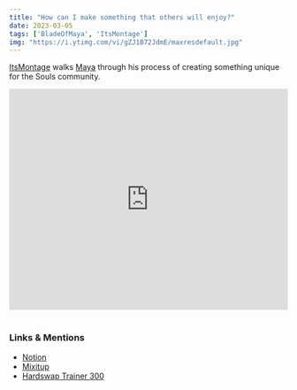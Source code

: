 ```yaml
---
title: "How can I make something that others will enjoy?"
date: 2023-03-05
tags: ['BladeOfMaya', 'ItsMontage']
img: "https://i.ytimg.com/vi/gZJ1B72JdmE/maxresdefault.jpg"
---
```


[ItsMontage](https://www.twitch.tv/itsmontage) walks [Maya](https://www.twitch.tv/bladeofmaya) through his process of creating something unique for the Souls community.

<iframe width="100%" height="400" src="https://www.youtube.com/embed/gZJ1B72JdmE" title="YouTube video player" frameborder="0" allow="accelerometer; autoplay; clipboard-write; encrypted-media; gyroscope; picture-in-picture" allowfullscreen></iframe><br><br>

### Links & Mentions

- [Notion](https://www.notion.so/)
- [Mixitup](https://mixitupapp.com/)
- [Hardswap Trainer 300](https://bladeofmaya.com/hard-swap-trainer-3000)
